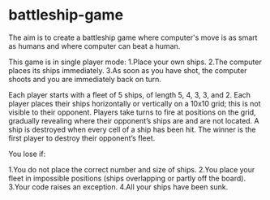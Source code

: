 # battleship-game
The aim is to create a battleship game where computer's move is as smart as humans and where computer can beat a human.

This game is in single player mode:
1.Place your own ships.
2.The computer places its ships immediately.
3.As soon as you have shot, the computer shoots and you are immediately back on turn.

Each player starts with a fleet of 5 ships, of length 5, 4, 3, 3, and 2.
Each player places their ships horizontally or vertically on a 10x10 grid; this is not visible to their opponent.
Players take turns to fire at positions on the grid, gradually revealing where their opponent’s ships are and are not located.
A ship is destroyed when every cell of a ship has been hit.
The winner is the first player to destroy their opponent’s fleet.

You lose if:

1.You do not place the correct number and size of ships.
2.You place your fleet in impossible positions (ships overlapping or partly off the board).
3.Your code raises an exception.
4.All your ships have been sunk.
